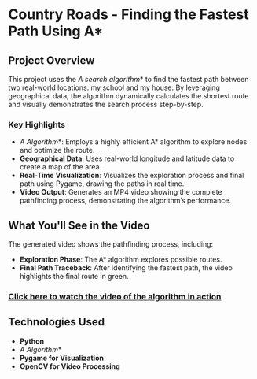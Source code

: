 # Country Roads - Finding the Fastest Path Using A*

## Project Overview
This project uses the **A* search algorithm** to find the fastest path between two real-world locations: my school and my house. By leveraging geographical data, the algorithm dynamically calculates the shortest route and visually demonstrates the search process step-by-step.

### Key Highlights
- **A* Algorithm**: Employs a highly efficient A* algorithm to explore nodes and optimize the route.
- **Geographical Data**: Uses real-world longitude and latitude data to create a map of the area.
- **Real-Time Visualization**: Visualizes the exploration process and final path using Pygame, drawing the paths in real time.
- **Video Output**: Generates an MP4 video showing the complete pathfinding process, demonstrating the algorithm’s performance.

## What You'll See in the Video
The generated video shows the pathfinding process, including:
- **Exploration Phase**: The A* algorithm explores possible routes.
- **Final Path Traceback**: After identifying the fastest path, the video highlights the final route in green.

### [Click here to watch the video of the algorithm in action](./output.mp4)

## Technologies Used
- **Python**
- **A* Algorithm**
- **Pygame for Visualization**
- **OpenCV for Video Processing**
